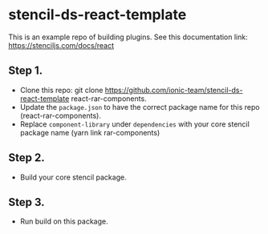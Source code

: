 # stencil-ds-react-template

This is an example repo of building plugins.
See this documentation link: https://stenciljs.com/docs/react

## Step 1.
- Clone this repo: git clone https://github.com/ionic-team/stencil-ds-react-template react-rar-components.
- Update the `package.json` to have the correct package name for this repo (react-rar-components).
- Replace `component-library` under `dependencies` with your core stencil package name (yarn link rar-components)

## Step 2.

- Build your core stencil package.

## Step 3.

- Run build on this package.
